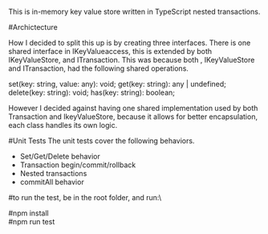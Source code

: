 This is in-memory key value store written in TypeScript nested transactions. 

#Archictecture 

How I decided to split this up is by creating three interfaces. There is one shared interface in IKeyValueaccess, this is extended by both IKeyValueStore, and ITransaction.
This was because both , IKeyValueStore and ITransaction, had the following shared operations.

  set(key: string, value: any): void;
  get(key: string): any | undefined;
  delete(key: string): void;
  has(key: string): boolean;

However I decided against having one shared implementation used by both Transaction and IkeyValueStore, because it allows for better encapsulation, each class handles its own logic. 

#Unit Tests
The unit tests cover the following behaviors.
- Set/Get/Delete behavior
- Transaction begin/commit/rollback
- Nested transactions
- commitAll behavior


#to run the test, be in the root folder, and run:\

#npm install\
#npm run test